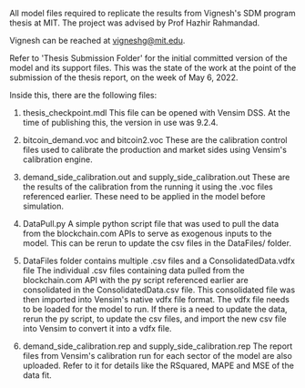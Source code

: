 All model files required to replicate the results from Vignesh's SDM program thesis at MIT. The project was advised by Prof Hazhir Rahmandad.

Vignesh can be reached at vigneshg@mit.edu.

Refer to 'Thesis Submission Folder' for the initial committed version of the model and its support files. This was the state of the work at the point of the submission of the thesis report, on the week of May 6, 2022.

Inside this, there are the following files:

1. thesis_checkpoint.mdl
This file can be opened with Vensim DSS. At the time of publishing this, the version in use was 9.2.4.

2. bitcoin_demand.voc and bitcoin2.voc
These are the calibration control files used to calibrate the production and market sides using Vensim's calibration engine.

3. demand_side_calibration.out and supply_side_calibration.out
These are the results of the calibration from the running it using the .voc files referenced earlier. These need to be applied in the model before simulation.

4. DataPull.py
A simple python script file that was used to pull the data from the blockchain.com APIs to serve as exogenous inputs to the model. This can be rerun to update the csv files in the DataFiles/ folder.

5. DataFiles folder contains multiple .csv files and a ConsolidatedData.vdfx file
The individual .csv files containing data pulled from the blockchain.com API with the py script referenced earlier are consolidated in the ConsolidatedData.csv file. This consolidated file was then imported into Vensim's native vdfx file format. The vdfx file needs to be loaded for the model to run. If there is a need to update the data, rerun the py script, to update the csv files, and import the new csv file into Vensim to convert it into a vdfx file.

6. demand_side_calibration.rep and supply_side_calibration.rep
The report files from Vensim's calibration run for each sector of the model are also uploaded. Refer to it for details like the RSquared, MAPE and MSE of the data fit.